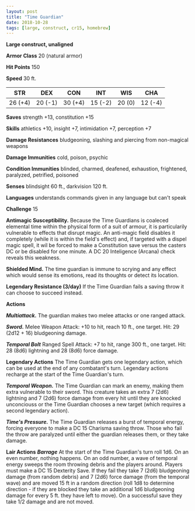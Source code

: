 ```yaml
---
layout: post
title: "Time Guardian"
date: 2018-10-28
tags: [large, construct, cr15, homebrew]
---
```


**Large construct, unaligned**

**Armor Class** 20 (natural armor)

**Hit Points** 150

**Speed** 30 ft.

|   STR   |   DEX   |   CON   |   INT   |   WIS   |   CHA   |
|:-----:|:-----:|:-----:|:-----:|:-----:|:-----:|
| 26 (+4) | 20 (-1) | 30 (+4) | 15 (-2) | 20 (0) | 12 (-4) |

**Saves** strength +13, constitution +15

**Skills** athletics +10, insight +7, intimidation +7, perception +7

**Damage Resistances** bludgeoning, slashing and piercing from non-magical weapons

**Damage Immunities** cold, poison, psychic

**Condition Immunities** blinded, charmed, deafened, exhaustion, frightened, paralyzed, petrified, poisoned

**Senses** blindsight 60 ft., darkvision 120 ft.

**Languages** understands commands given in any language but can't speak

**Challenge** 15

**Antimagic Susceptibility.** Because the Time Guardians is coaleced elemental time within the physical form of a suit of armour, it is particularily vulnerable to effects that disrupt magic.  An anti-magic field disables it completely (while it is within the field's effect) and, if targeted with a dispel magic spell, it wil be forced to make a Constitution save versus the casters DC or be disabled for one minute.  A DC 20 Inteligence (Arcana) check reveals this weakness.

**Shielded Mind.** The time guardian is immune to scrying and any effect which would sense its emotions, read its thoughts or detect its location.

**Legendary Resistance (3/day)** If the Time Guardian fails a saving throw it can choose to succeed instead.

**Actions**

***Multiattack.*** The guardian makes two melee attacks or one ranged attack.

***Sword.*** Melee Weapon Attack: +10 to hit, reach 10 ft., one target. Hit: 29 (2d12 + 16) bludgeoning damage.

***Temporal Bolt*** Ranged Spell Attack: +7 to hit, range 300 ft., one target. Hit: 28 (8d6) lightning and 28 (8d6) force damage.

**Legendary Actions**  The Time Guardian gets one legendary action, which can be used at the end of any combatant's turn.  Legendary actions recharge at the start of the Time Guardian's turn.

***Temporal Weapon.*** The Time Guardian can mark an enemy, making them extra vulnerable to their sword.  This creature takes an extra 7 (2d6) lightning and 7 (2d6) force damage from every hit until they are knocked unconciouss or the Time Guardian chooses a new target (which requires a second legendary action).

***Time's Pressure.*** The Time Guardian releases a burst of temporal energy, forcing everyone to make a DC 15 Charisma saving throw.  Those who fail the throw are paralyzed until either the guardian releases them, or they take damage.

**Lair Actions** 
***Barrage*** At the start of the Time Guardian's turn roll 1d6.  On an even number, nothing happens.  On an odd number, a wave of temporal energy sweeps the room throwing debris and the players around.  Players must make a DC 15 Dexterity Save.  If they fail they take 7 (2d6) bludgeoning damage (from random debris) and 7 (2d6) force damage (from the temporal wave) and are moved 15 ft in a random direction (roll 1d8 to determine direction - if they are blocked they take an additional 1d6 bludgeoning damage for every 5 ft. they have left to move).  On a successful save they take 1/2 damage and are not moved.
